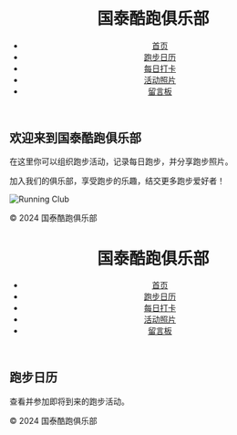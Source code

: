 <!DOCTYPE html>
<html lang="en">
<head>
    <meta charset="UTF-8">
    <meta name="viewport" content="width=device-width, initial-scale=1.0">
    <title>国泰酷跑俱乐部</title>
    <link rel="stylesheet" href="styles.css">
</head>
<body>
    <header>
        <h1>国泰酷跑俱乐部</h1>
        <nav>
            <ul>
                <li><a href="index.html">首页</a></li>
                <li><a href="calendar.html">跑步日历</a></li>
                <li><a href="checkin.html">每日打卡</a></li>
                <li><a href="gallery.html">活动照片</a></li>
                <li><a href="messageboard.html">留言板</a></li>
            </ul>
        </nav>
    </header>
    <main>
        <h2>欢迎来到国泰酷跑俱乐部</h2>
        <p>在这里你可以组织跑步活动，记录每日跑步，并分享跑步照片。</p>
        <p>加入我们的俱乐部，享受跑步的乐趣，结交更多跑步爱好者！</p>
        <img src="images/running_club.jpg" alt="Running Club">
    </main>
    <footer>
        <p>© 2024 国泰酷跑俱乐部</p>
    </footer>
</body>
</html>

<!DOCTYPE html>
<html lang="en">
<head>
    <meta charset="UTF-8">
    <meta name="viewport" content="width=device-width, initial-scale=1.0">
    <title>跑步日历 - 国泰酷跑俱乐部</title>
    <link rel="stylesheet" href="styles.css">
</head>
<body>
    <header>
        <h1>国泰酷跑俱乐部</h1>
        <nav>
            <ul>
                <li><a href="index.html">首页</a></li>
                <li><a href="calendar.html">跑步日历</a></li>
                <li><a href="checkin.html">每日打卡</a></li>
                <li><a href="gallery.html">活动照片</a></li>
                <li><a href="messageboard.html">留言板</a></li>
            </ul>
        </nav>
    </header>
    <main>
        <h2>跑步日历</h2>
        <p>查看并参加即将到来的跑步活动。</p>
        <div id="calendar"></div>
    </main>
    <footer>
        <p>© 2024 国泰酷跑俱乐部</p>
    </footer>
    <script src="scripts/calendar.js"></script>
</body>
</html>

